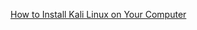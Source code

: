 
[How to Install Kali Linux on Your Computer](https://www.freecodecamp.org/news/how-to-install-kali-linux)
